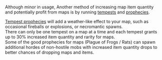 Although minor in usage, Another method of increasing map item quantity and potentially profit from maps is by running [tempests](<https://pathofexile.gamepedia.com/Tempest>) 
and [prophecies](<https://pathofexile.gamepedia.com/Prophecy#Reward:_Nothing>). 

[Tempest prophecies](<https://pathofexile.gamepedia.com/Prophecy#Tempest>) will add a weather-like effect to your map, such as occasional fireballs or explosions, 
or necromantic spawns. <br>
There can only be one tempest on a map at a time and each tempest grants up to 30% increased item quantity and rarity for maps. <br>
Some of the good prophecies for maps (Plague of Frogs / Rats) can spawn additional hordes of non-hostile mobs with increased item quantity drops to better chances of dropping maps and items.
